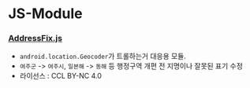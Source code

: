 # JS-Module

### [AddressFix.js](AddressFix.js)
* `android.location.Geocoder`가 트롤하는거 대응용 모듈.
* `여주군` -> `여주시`, `일본해` -> `동해` 등 행정구역 개편 전 지명이나 잘못된 표기 수정
* 라이선스 : CCL BY-NC 4.0
